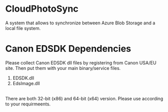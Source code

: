 # CloudPhotoSync
A system that allows to synchronize between Azure Blob Storage and a local file system.

# Canon EDSDK Dependencies
Please collect Canon EDSDK dll files by registering from Canon USA/EU site.
Then put them with your main binary/service files.
1. EDSDK.dll
2. EdsImage.dll
<br/>
There are both 32-bit (x86) and 64-bit (x64) version. Please use according to your requirmeents.

